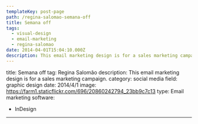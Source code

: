 ```yaml
---
templateKey: post-page
path: /regina-salomao-semana-off
title: Semana off
tags:
  - visual-design
  - email-marketing
  - regina-salomao
date: 2014-04-01T15:04:10.000Z
description: This email marketing design is for a sales marketing campaign.
---
```


title: Semana off
tag: Regina Salomão
description: This email marketing design is for a sales marketing campaign.
category: social media
field: graphic design
date: 2014/4/1
image: https://farm1.staticflickr.com/696/20860242794_23bb9c7c13
type: Email marketing
software:
- InDesign
---
